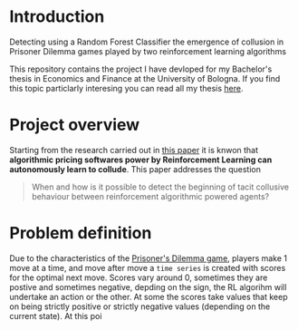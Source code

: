 # Introduction
Detecting using a Random Forest Classifier the emergence of collusion in Prisoner Dilemma games played by two reinforcement learning algorithms 

This repository contains the project I have devloped for my Bachelor's thesis in Economics and Finance at the University of Bologna. If you find this topic particlarly interesing you can read all my thesis [here](https://drive.google.com/drive/folders/1YdH2UBitbpYkWG83-rfi_8CWcSFTyeVC?usp=share_link). 


# Project overview
Starting from the research carried out in [this paper](https://www.aeaweb.org/articles?id=10.1257/aer.20190623) it is knwon that **algorithmic pricing softwares power by Reinforcement Learning can autonomously learn to collude**. This paper addresses the question
> When and how is it possible to detect the beginning of tacit collusive behaviour between reinforcement algorithmic powered agents?

# Problem definition
Due to the characteristics of the [Prisoner's Dilemma game](https://www.investopedia.com/terms/p/prisoners-dilemma.asp#:~:text=Understanding%20the%20Prisoner's%20Dilemma&text=The%20prisoner's%20dilemma%20presents%20a,parties%20choose%20to%20co%2Doperate), players make 1 move at a time, and move after move a `time series` is created with scores for the optimal next move. Scores vary around 0, sometimes they are postive and sometimes negative, depding on the sign, the RL algorihm will undertake an action or the other. At some the scores take values that keep on being strictly positive or strictly negative values (depending on the current state). 
At this poi
